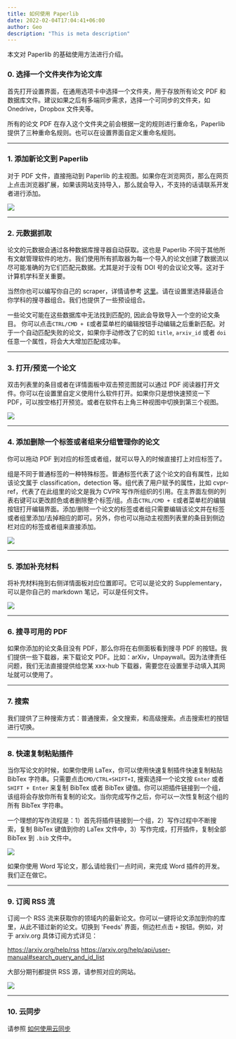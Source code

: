 ```yaml
---
title: 如何使用 Paperlib
date: 2022-02-04T17:04:41+06:00
author: Geo
description: "This is meta description"
---
```


本文对 Paperlib 的基础使用方法进行介绍。

### 0. 选择一个文件夹作为论文库

首先打开设置界面，在通用选项卡中选择一个文件夹，用于存放所有论文 PDF 和数据库文件。建议如果之后有多端同步需求，选择一个可同步的文件夹，如 Onedrive，Dropbox 文件夹等。

所有的论文 PDF 在存入这个文件夹之前会根据一定的规则进行重命名，Paperlib 提供了三种重命名规则。也可以在设置界面自定义重命名规则。

-----

### 1. 添加新论文到 Paperlib

对于 PDF 文件，直接拖动到 Paperlib 的主视图。如果你在浏览网页，那么在网页上点击浏览器扩展，如果该网站支持导入，那么就会导入，不支持的话请联系开发者进行添加。

![](/images/blog/intro/add.png)

-----

### 2. 元数据抓取

论文的元数据会通过各种数据库搜寻器自动获取。这也是 Paperlib 不同于其他所有文献管理软件的地方。我们使用所有抓取器为每一个导入的论文创建了数据流以尽可能准确的为它们匹配元数据。尤其是对于没有 DOI 号的会议论文等。这对于计算机学科至关重要。

当然你也可以编写你自己的 scraper，详情请参考 [这里](https://github.com/GeoffreyChen777/paperlib/wiki)。请在设置里选择最适合你学科的搜寻器组合。我们也提供了一些预设组合。

一些论文可能在这些数据库中无法找到匹配的, 因此会导致导入一个空的论文条目。 你可以点击`CTRL/CMD + E`或者菜单栏的编辑按钮手动编辑之后重新匹配。对于一个自动匹配失败的论文，如果你手动修改了它的如 `title`, `arxiv_id` 或者 `doi` 任意一个属性，将会大大增加匹配成功率。

-----

### 3. 打开/预览一个论文 

双击列表里的条目或者在详情面板中双击预览图就可以通过 PDF 阅读器打开文件。你可以在设置里自定义使用什么软件打开。如果你只是想快速预览一下 PDF，可以按空格打开预览。或者在软件右上角三种视图中切换到第三个视图。

![](/images/blog/intro/preview.png)


-----

### 4. 添加删除一个标签或者组来分组管理你的论文

你可以拖动 PDF 到对应的标签或者组，就可以导入的时候直接打上对应标签了。

组是不同于普通标签的一种特殊标签。普通标签代表了这个论文的自有属性，比如该论文属于 classification，detection 等。组代表了用户赋予的属性，比如 cvpr-ref，代表了在此组里的论文是我为 CVPR 写作所组织的引用。在主界面左侧的列表右键可以更改颜色或者删除整个标签/组。点击`CTRL/CMD + E`或者菜单栏的编辑按钮打开编辑界面。添加/删除一个论文的标签或者组只需要编辑该论文并在标签或者组里添加/去掉相应的即可。另外，你也可以拖动主视图列表里的条目到侧边栏对应的标签或者组来直接添加。

![](/images/blog/intro/edit.png)

-----

### 5. 添加补充材料

将补充材料拖到右侧详情面板对应位置即可。它可以是论文的 Supplementary，可以是你自己的 markdown 笔记，可以是任何文件。

![](/images/blog/intro/addsup.png)


-----


### 6. 搜寻可用的 PDF

如果你添加的论文条目没有 PDF，那么你将在右侧面板看到搜寻 PDF 的按钮。我们提供一些下载器，来下载论文 PDF。比如：arXiv，Unpaywall。因为法律责任问题，我们无法直接提供给您某 xxx-hub 下载器，需要您在设置里手动填入其网址就可以使用了。

-----


### 7. 搜索

我们提供了三种搜索方式：普通搜索，全文搜索，和高级搜索。点击搜索栏的按钮进行切换。

-----

### 8. 快速复制粘贴插件

当你写论文的时候，如果你使用 LaTex，你可以使用快速复制插件快速复制粘贴 BibTex 字符串。只需要点击`CMD/CTRL+SHIFT+I`, 搜索选择一个论文按 `Enter` 或者 `SHIFT + Enter` 来复制 BibTex 或者 BibTex 键值。你可以把插件链接到一个组，该组将会存放你所有复制的论文。当你完成写作之后，你可以一次性复制这个组的所有 BibTex 字符串。

一个理想的写作流程是：1）首先将插件链接到一个组，2）写作过程中不断搜索，复制 BibTex 键值到你的 LaTex 文件中，3）写作完成，打开插件，复制全部 BibTex 到 `.bib` 文件中。

![](/images/blog/intro/plugin.png)

如果你使用 Word 写论文，那么请给我们一点时间，来完成 Word 插件的开发。我们正在做它。

-----

### 9. 订阅 RSS 流

订阅一个 RSS 流来获取你的领域内的最新论文。你可以一键将论文添加到你的库里，从此不错过新的论文。切换到 'Feeds' 界面，侧边栏点击 `+` 按钮。例如，对于 arxiv.org 具体订阅方式详见：

https://arxiv.org/help/rss
https://arxiv.org/help/api/user-manual#search_query_and_id_list

大部分期刊都提供 RSS 源，请参照对应的网站。

![](/images/blog/intro/feedadd.png)

-----

### 10. 云同步

请参照 [如何使用云同步](/cn/blog/sync/)

